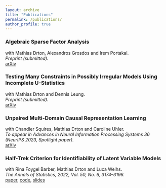 ```yaml
---
layout: archive
title: "Publications"
permalink: /publications/
author_profile: true
---
```


<!-- {% if author.googlescholar %}
  You can also find my articles on <u><a href="{{author.googlescholar}}">my Google Scholar profile</a>.</u>
{% endif %}

{% include base_path %}

{% for post in site.publications reversed %}
  {% include archive-single.html %}
{% endfor %}
 -->

### Algebraic Sparse Factor Analysis
with Mathias Drton, Alexandros Grosdos and Irem Portakal. \
*Preprint (submitted).* \
[arXiv](https://arxiv.org/abs/2312.14762)

### Testing Many Constraints in Possibly Irregular Models Using Incomplete U-Statistics
with Mathias Drton and Dennis Leung. \
*Preprint (submitted).* \
[arXiv](https://arxiv.org/abs/2208.11756)

### Unpaired Multi-Domain Causal Representation Learning
with Chandler Squires, Mathias Drton and Caroline Uhler. \
*To appear in Advances in Neural Information Processing
Systems 36 (NeurIPS 2023, Spotlight paper).* \
[arXiv](https://arxiv.org/abs/2302.00993)

### Half-Trek Criterion for Identifiability of Latent Variable Models
with Rina Foygel Barber, Mathias Drton and Luca Weihs. \
*The Annals of Statistics, 2022, Vol. 50, No. 6, 3174–3196.* \
[paper](https://doi.org/10.1214/22-AOS2221), [code](https://github.com/Lucaweihs/SEMID), [slides](https://nilssturma.github.io/files/LF_HTC_presentation_IMS.pdf)
